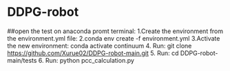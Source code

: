 # DDPG-robot
##open the test on anaconda promt terminal:
1.Create the environment from the environment.yml file:
2.conda env create -f environment.yml
3.Activate the new environment: conda activate continuum
4. Run: git clone https://github.com/Xurue02/DDPG-robot-main.git
5. Run: cd DDPG-robot-main/tests
6. Run: python pcc_calculation.py
